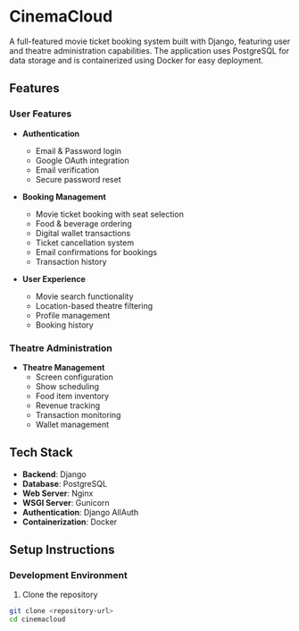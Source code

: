 # CinemaCloud

A full-featured movie ticket booking system built with Django, featuring user and theatre administration capabilities. The application uses PostgreSQL for data storage and is containerized using Docker for easy deployment.

## Features

### User Features

- **Authentication**

  - Email & Password login
  - Google OAuth integration
  - Email verification
  - Secure password reset

- **Booking Management**

  - Movie ticket booking with seat selection
  - Food & beverage ordering
  - Digital wallet transactions
  - Ticket cancellation system
  - Email confirmations for bookings
  - Transaction history

- **User Experience**
  - Movie search functionality
  - Location-based theatre filtering
  - Profile management
  - Booking history

### Theatre Administration

- **Theatre Management**
  - Screen configuration
  - Show scheduling
  - Food item inventory
  - Revenue tracking
  - Transaction monitoring
  - Wallet management

## Tech Stack

- **Backend**: Django
- **Database**: PostgreSQL
- **Web Server**: Nginx
- **WSGI Server**: Gunicorn
- **Authentication**: Django AllAuth
- **Containerization**: Docker

## Setup Instructions

### Development Environment

1. Clone the repository

```sh
git clone <repository-url>
cd cinemacloud
```
